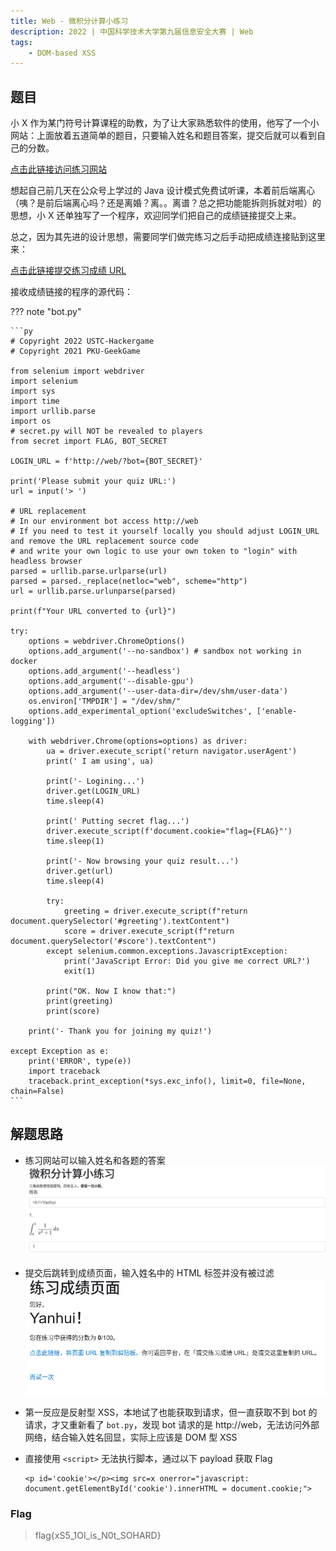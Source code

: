 ```yaml
---
title: Web - 微积分计算小练习
description: 2022 | 中国科学技术大学第九届信息安全大赛 | Web
tags:
    - DOM-based XSS
---
```


## 题目

小 X 作为某门符号计算课程的助教，为了让大家熟悉软件的使用，他写了一个小网站：上面放着五道简单的题目，只要输入姓名和题目答案，提交后就可以看到自己的分数。

[点击此链接访问练习网站](http://202.38.93.111:10056/)

想起自己前几天在公众号上学过的 Java 设计模式免费试听课，本着前后端离心（咦？是前后端离心吗？还是离婚？离。。离谱？总之把功能能拆则拆就对啦）的思想，小 X 还单独写了一个程序，欢迎同学们把自己的成绩链接提交上来。

总之，因为其先进的设计思想，需要同学们做完练习之后手动把成绩连接贴到这里来：

[点击此链接提交练习成绩 URL](http://202.38.93.111:10057/)

接收成绩链接的程序的源代码：

??? note "bot.py"

    ```py
    # Copyright 2022 USTC-Hackergame
    # Copyright 2021 PKU-GeekGame

    from selenium import webdriver
    import selenium
    import sys
    import time
    import urllib.parse
    import os
    # secret.py will NOT be revealed to players
    from secret import FLAG, BOT_SECRET

    LOGIN_URL = f'http://web/?bot={BOT_SECRET}'

    print('Please submit your quiz URL:')
    url = input('> ')

    # URL replacement
    # In our environment bot access http://web
    # If you need to test it yourself locally you should adjust LOGIN_URL and remove the URL replacement source code
    # and write your own logic to use your own token to "login" with headless browser
    parsed = urllib.parse.urlparse(url)
    parsed = parsed._replace(netloc="web", scheme="http")
    url = urllib.parse.urlunparse(parsed)

    print(f"Your URL converted to {url}")

    try:
        options = webdriver.ChromeOptions()
        options.add_argument('--no-sandbox') # sandbox not working in docker
        options.add_argument('--headless')
        options.add_argument('--disable-gpu')
        options.add_argument('--user-data-dir=/dev/shm/user-data')
        os.environ['TMPDIR'] = "/dev/shm/"
        options.add_experimental_option('excludeSwitches', ['enable-logging'])

        with webdriver.Chrome(options=options) as driver:
            ua = driver.execute_script('return navigator.userAgent')
            print(' I am using', ua)

            print('- Logining...')
            driver.get(LOGIN_URL)
            time.sleep(4)

            print(' Putting secret flag...')
            driver.execute_script(f'document.cookie="flag={FLAG}"')
            time.sleep(1)

            print('- Now browsing your quiz result...')
            driver.get(url)
            time.sleep(4)

            try:
                greeting = driver.execute_script(f"return document.querySelector('#greeting').textContent")
                score = driver.execute_script(f"return document.querySelector('#score').textContent")
            except selenium.common.exceptions.JavascriptException:
                print('JavaScript Error: Did you give me correct URL?')
                exit(1)

            print("OK. Now I know that:")
            print(greeting)
            print(score)

        print('- Thank you for joining my quiz!')

    except Exception as e:
        print('ERROR', type(e))
        import traceback
        traceback.print_exception(*sys.exc_info(), limit=0, file=None, chain=False)
    ```

## 解题思路

- 练习网站可以输入姓名和各题的答案<br>
![微积分计算小练习](img/calculus_calc_exercise01.jpg)

- 提交后跳转到成绩页面，输入姓名中的 HTML 标签并没有被过滤<br>
![练习成绩页面](img/calculus_calc_exercise02.jpg)

- 第一反应是反射型 XSS，本地试了也能获取到请求，但一直获取不到 bot 的请求，才又重新看了 `bot.py`，发现 bot 请求的是 http://web，无法访问外部网络，结合输入姓名回显，实际上应该是 DOM 型 XSS
- 直接使用 `<script>` 无法执行脚本，通过以下 payload 获取 Flag

    ```
    <p id='cookie'></p><img src=x onerror="javascript: document.getElementById('cookie').innerHTML = document.cookie;">
    ```

### Flag

> flag{xS5_1OI_is_N0t_SOHARD}